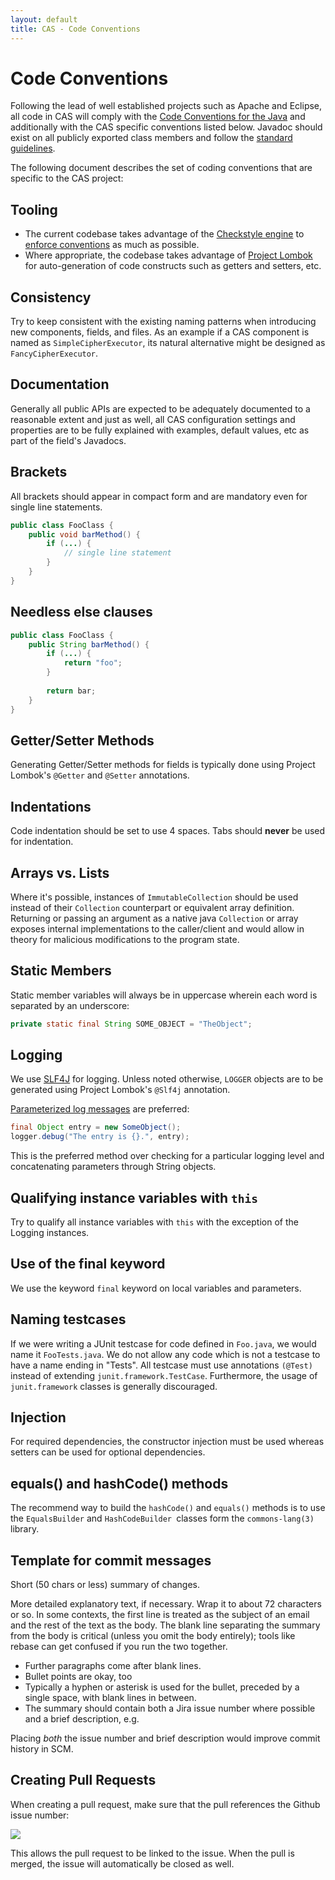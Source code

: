 ```yaml
---
layout: default
title: CAS - Code Conventions
---
```


# Code Conventions

Following the lead of well established projects such as Apache and Eclipse, all code in CAS will comply with the [Code Conventions for the Java](http://java.sun.com/docs/codeconv/html/CodeConvTOC.doc.html) and additionally with the CAS specific conventions listed below. Javadoc should exist on all publicly exported class members and follow the [standard guidelines](http://java.sun.com/j2se/javadoc/writingdoccomments/index.html).

The following document describes the set of coding conventions that are specific to the CAS project:

## Tooling

- The current codebase takes advantage of the [Checkstyle engine](http://checkstyle.sourceforge.net) to [enforce conventions](https://github.com/Apereo/cas/blob/master/style/checkstyle-rules.xml) as much as possible.
- Where appropriate, the codebase takes advantage of [Project Lombok](https://projectlombok.org/) for auto-generation of code constructs such as getters and setters, etc.
 
## Consistency

Try to keep consistent with the existing naming patterns when introducing new components, fields, and files. As an example if a CAS component is named as `SimpleCipherExecutor`, its natural alternative might be designed as `FancyCipherExecutor`. 

## Documentation

Generally all public APIs are expected to be adequately documented to a reasonable extent and just as well, all CAS configuration settings and properties are to be fully explained with examples, default values, etc as part of the field's Javadocs.

## Brackets

All brackets should appear in compact form and are mandatory even for single line statements.

```java
public class FooClass {
    public void barMethod() {
        if (...) {
            // single line statement
        }
    }
}
```


## Needless else clauses

```java
public class FooClass {
    public String barMethod() {
        if (...) {
            return "foo";
        }
         
        return bar;
    }
}
```

## Getter/Setter Methods

Generating Getter/Setter methods for fields is typically done using Project Lombok's `@Getter` and `@Setter` annotations.

## Indentations

Code indentation should be set to use 4 spaces. Tabs should **never** be used for indentation.

## Arrays vs. Lists

Where it's possible, instances of `ImmutableCollection` should be used instead of their `Collection` counterpart
or equivalent array definition. Returning or passing an argument as a native java `Collection` or array exposes
internal implementations to the caller/client and would allow in theory for malicious
modifications to the program state. 


## Static Members

Static member variables will always be in uppercase wherein each word is separated by an underscore:

```java
private static final String SOME_OBJECT = "TheObject"; 
```


## Logging

We use [SLF4J](http://www.slf4j.org/index.html) for logging. Unless noted otherwise, `LOGGER` objects are to be generated using Project Lombok's `@Slf4j` annotation.

[Parameterized log messages](http://www.slf4j.org/faq.html#logging_performance) are preferred:

```java
final Object entry = new SomeObject();
logger.debug("The entry is {}.", entry);
```

This is the preferred method over checking for a particular logging level and concatenating parameters through String objects.


## Qualifying instance variables with `this`

Try to qualify all instance variables with `this` with the exception of the Logging instances. 

## Use of the final keyword

We use the keyword `final` keyword on local variables and parameters.


## Naming testcases

If we were writing a JUnit testcase for code defined in `Foo.java`, we would name it `FooTests.java`. We do not allow any code which is not a testcase to have a name ending in "Tests". All testcase must use annotations `(@Test)` instead of extending `junit.framework.TestCase`. Furthermore, the usage of `junit.framework` classes is generally discouraged. 


## Injection

For required dependencies, the constructor injection must be used whereas setters can be used for optional dependencies.

## equals() and hashCode() methods

The recommend way to build the `hashCode()` and `equals()` methods is to use the `EqualsBuilder` and `HashCodeBuilder `classes form the `commons-lang(3)` library.

## Template for commit messages

Short (50 chars or less) summary of changes.

More detailed explanatory text, if necessary.  Wrap it to about 72 characters or so.  In some contexts, the first line is treated as the subject of an email and the rest of the text as the body.  The blank line separating the summary from the body is critical (unless you omit the body entirely); tools like rebase can get confused if you run the two together. 

- Further paragraphs come after blank lines. 
- Bullet points are okay, too 
- Typically a hyphen or asterisk is used for the bullet, preceded by a  single space, with blank lines in between.
- The summary should contain both a Jira issue number where possible and a brief description, e.g.

Placing _both_ the issue number and brief description would improve commit history in SCM. 

## Creating Pull Requests

When creating a pull request, make sure that the pull references the Github issue number:

![](https://camo.githubusercontent.com/0d91dc7e679d86bd4814faae37f0316279074571/68747470733a2f2f662e636c6f75642e6769746875622e636f6d2f6173736574732f3539372f3439383937372f64383262643761382d626332362d313165322d383663652d3835613435336334643638332e706e67)

This allows the pull request to be linked to the issue. When the pull is merged, the issue will automatically be closed as well.


